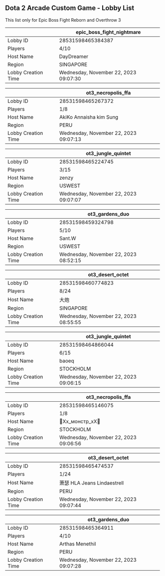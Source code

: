 ## Dota 2 Arcade Custom Game - Lobby List

This list only for Epic Boss Fight Reborn and Overthrow 3

|  | epic_boss_fight_nightmare |
| ------ | ------ |
| Lobby ID | 28531598465384387 |
| Players | 4/10 |
| Host Name | DayDreamer |
| Region | SINGAPORE |
| Lobby Creation Time | Wednesday, November 22, 2023 09:07:30 |


|  | ot3_necropolis_ffa |
| ------ | ------ |
| Lobby ID | 28531598465267372 |
| Players | 1/8 |
| Host Name | AkiKo Annaisha kim Sung |
| Region | PERU |
| Lobby Creation Time | Wednesday, November 22, 2023 09:07:13 |


|  | ot3_jungle_quintet |
| ------ | ------ |
| Lobby ID | 28531598465224745 |
| Players | 3/15 |
| Host Name | zenzy |
| Region | USWEST |
| Lobby Creation Time | Wednesday, November 22, 2023 09:07:07 |


|  | ot3_gardens_duo |
| ------ | ------ |
| Lobby ID | 28531598459324798 |
| Players | 5/10 |
| Host Name | Sant.W |
| Region | USWEST |
| Lobby Creation Time | Wednesday, November 22, 2023 08:52:15 |


|  | ot3_desert_octet |
| ------ | ------ |
| Lobby ID | 28531598460774823 |
| Players | 8/24 |
| Host Name | 大炮 |
| Region | SINGAPORE |
| Lobby Creation Time | Wednesday, November 22, 2023 08:55:55 |


|  | ot3_jungle_quintet |
| ------ | ------ |
| Lobby ID | 28531598464866044 |
| Players | 6/15 |
| Host Name | baoeq |
| Region | STOCKHOLM |
| Lobby Creation Time | Wednesday, November 22, 2023 09:06:15 |


|  | ot3_necropolis_ffa |
| ------ | ------ |
| Lobby ID | 28531598465146075 |
| Players | 1/8 |
| Host Name | 🥀Xx_монстр_xX🥀 |
| Region | STOCKHOLM |
| Lobby Creation Time | Wednesday, November 22, 2023 09:06:56 |


|  | ot3_desert_octet |
| ------ | ------ |
| Lobby ID | 28531598465474537 |
| Players | 1/24 |
| Host Name | 萧瑟 HLA Jeans  Lindaestrell |
| Region | PERU |
| Lobby Creation Time | Wednesday, November 22, 2023 09:07:44 |


|  | ot3_gardens_duo |
| ------ | ------ |
| Lobby ID | 28531598465364911 |
| Players | 4/10 |
| Host Name | Arthas Menethil |
| Region | PERU |
| Lobby Creation Time | Wednesday, November 22, 2023 09:07:28 |


